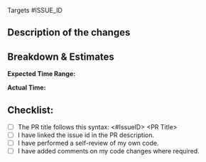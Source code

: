 Targets #ISSUE_ID
<!---
If there is an open issue, please link to the issue here by replacing [ISSUE_ID]. For eg. #1202
-->

## Description of the changes
<!---
Describe your changes or approach in detail. Why these changes are required? What was implemented earlier and what you implemented?
-->

## Breakdown & Estimates
<!--
Please add the action items that you performed and the time they took. For example
- [ ] Action item 1: 2 - 4 hours
- [ ] Action item 2: 4 - 8 hours
-->

**Expected Time Range:**

**Actual Time:**

## Checklist:
<!--- Mark the checkboxes accordingly. -->
<!--- If you're unsure about any of these, don't hesitate to ask. We're here to help! -->
- [ ] The PR title follows this syntax: <#IssueID> \<PR Title>
- [ ] I have linked the issue id in the PR description.
- [ ] I have performed a self-review of my own code.
- [ ] I have added comments on my code changes where required.
